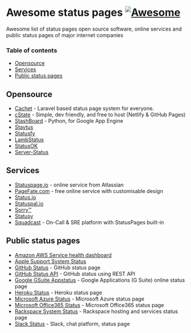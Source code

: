 # Awesome status pages  [![Awesome](https://cdn.rawgit.com/sindresorhus/awesome/d7305f38d29fed78fa85652e3a63e154dd8e8829/media/badge.svg)](https://github.com/sindresorhus/awesome)

Awesome list of status pages open source software, online services and public status pages of major internet companies
### Table of contents

* [Opensource](#opensource)
* [Services](#services)
* [Public status pages](#public-status-pages)

## Opensource
* [Cachet](https://cachethq.io/) - Laravel based status page system for everyone.  
* [cState](https://github.com/cstate/cstate) - Simple, dev friendly, and free to host (Netlify & GitHub Pages)
* [StashBoard](http://www.stashboard.org/) - Python, for Google App Engine
* [Staytus](https://staytus.co/)
* [Statusfy](https://statusfy.co)
* [LambStatus](https://lambstatus.github.io)
* [StatusOK](https://github.com/sanathp/statusok)
* [Server-Status](https://github.com/Pryx/server-status)

## Services
* [Statuspage.io](https://www.statuspage.io) - online service from Atlassian
* [PageFate.com](https://pagefate.com) - free online service with customisable design
* [Status.io](https://status.io)
* [Statuspal.io](https://statuspal.io)
* [Sorry™](https://www.sorryapp.com)
* [Statusy](https://statusy.co)
* [Squadcast](https://www.squadcast.com) - On-Call & SRE platform with StatusPages built-in

## Public status pages
* [Amazon AWS Service health dashboard](https://status.aws.amazon.com/)
* [Apple Support System Status](https://www.apple.com/support/systemstatus/)
* [GitHub Status](https://status.github.com/) - GitHub status page
* [GitHub Status API](https://status.github.com/api) - GitHub status using REST API
* [Google GSuite Appstatus](https://www.google.com/appsstatus) - Google Applications (G Suite) online status page
* [Heroku Status](https://status.heroku.com/) - Heroku status page
* [Microsoft Azure Status](https://azure.microsoft.com/en-us/status/) - Microsoft Azure status page
* [Microsoft Office365 Status](https://portal.office.com/servicestatus) - Microsoft Office365 status page
* [Rackspace System Status](https://status.rackspace.com/) - Rackspace hosting and services status page
* [Slack Status](https://status.slack.com/) - Slack, chat platform, status page
